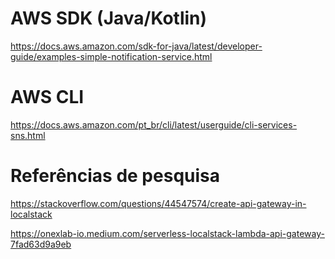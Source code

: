 # AWS SDK (Java/Kotlin)
https://docs.aws.amazon.com/sdk-for-java/latest/developer-guide/examples-simple-notification-service.html

# AWS CLI
https://docs.aws.amazon.com/pt_br/cli/latest/userguide/cli-services-sns.html

# Referências de pesquisa

https://stackoverflow.com/questions/44547574/create-api-gateway-in-localstack

https://onexlab-io.medium.com/serverless-localstack-lambda-api-gateway-7fad63d9a9eb

